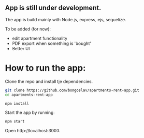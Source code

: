 ## App is still under development.

The app is build mainly with Node.js, express, ejs, sequelize.

To be added (for now):
- edit apartment functionality
- PDF export when something is 'bought'
- Better UI

# How to run the app:
Clone the repo and install tje dependencies.
```sh
git clone https://github.com/bongoslav/apartments-rent-app.git
cd apartments-rent-app
```
```sh
npm install
```

Start the app by running:
```sh
npm start
```
Open http://localhost:3000.